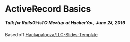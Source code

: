 # ActiveRecord Basics
##### Talk for RailsGirlsTO Meetup at HackerYou, June 28, 2016


Based off [Hackapalooza/LLC-Slides-Template](https://github.com/Hackapalooza/LLC-Slides-Template)
